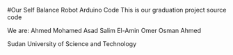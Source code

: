 #Our Self Balance Robot Arduino Code
This is our graduation project source code

We are:
Ahmed Mohamed
Asad Salim
El-Amin Omer
Osman Ahmed

Sudan University of Science and Technology